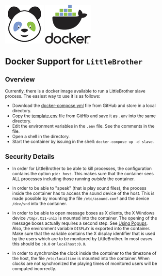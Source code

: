 ![LittleBrother-Logo](little_brother/static/icons/icon_baby-panda_128x128.png)
![LittleBrother-Logo](little_brother/static/icons/docker_logo_128x128.png)

# Docker Support for `LittleBrother`

## Overview

Currently, there is a docker image available to run a LittleBrother slave process. The easiest way to use it is as 
follows:
 
*   Download the [docker-compose.yml](docker/docker-compose.yml) file from GitHub and store in a local directory.
*   Copy the [template.env](docker/template.env) file from GitHib and save it as `.env` into the same directory.
*   Edit the environment variables in the `.env` file. See the comments in the file.
*   Open a shell in the directory.
*   Start the container by issuing in the shell: `docker-compose up -d slave`. 

## Security Details

*   In order for LittleBrother to be able to kill processes, the configuration contains the option `pid: host`. 
This makes sure that the container sees ALL processes including those running *outside* the container. 

*   In order to be able to "speak" (that is play sound files), the process inside the container has to access the sound
device of the host. This is made possible by mounting the file `/etc/asound.conf` and the device `/dev/snd` 
into the container.

*   In order to be able to open message boxes as X clients, the X Windows device `/tmp/.X11-unix` is mounted into the 
container. The opening of the message boxes actually requires a second step. See [Using Popups](README.md#using-popups). 
Also, the environment variable `DISPLAY` is exported into the container. Make sure that the variable contains the 
X display identifier that is used by the users which are to be monitored by LittleBrother. In most cases this 
should be `:0.0` or `localhost:0.0`.

*   In order to synchronize the clock inside the container to the timezone of the host, the file `/etc/localtime`
is mounted into the container. When clocks are not synchronized the playing times of monitored users will be computed
incorrectly.
